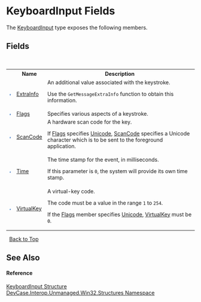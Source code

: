 # KeyboardInput Fields
 

The <a href="T_DevCase_Interop_Unmanaged_Win32_Structures_KeyboardInput">KeyboardInput</a> type exposes the following members.


## Fields
&nbsp;<table><tr><th></th><th>Name</th><th>Description</th></tr><tr><td>![Public field](media/pubfield.gif "Public field")</td><td><a href="F_DevCase_Interop_Unmanaged_Win32_Structures_KeyboardInput_ExtraInfo">ExtraInfo</a></td><td>
An additional value associated with the keystroke. 

 Use the `GetMessageExtraInfo` function to obtain this information.</td></tr><tr><td>![Public field](media/pubfield.gif "Public field")</td><td><a href="F_DevCase_Interop_Unmanaged_Win32_Structures_KeyboardInput_Flags">Flags</a></td><td>
Specifies various aspects of a keystroke.</td></tr><tr><td>![Public field](media/pubfield.gif "Public field")</td><td><a href="F_DevCase_Interop_Unmanaged_Win32_Structures_KeyboardInput_ScanCode">ScanCode</a></td><td>
A hardware scan code for the key. 

 If <a href="F_DevCase_Interop_Unmanaged_Win32_Structures_KeyboardInput_Flags">Flags</a> specifies <a href="T_DevCase_Interop_Unmanaged_Win32_Enums_KeyboardInputFlags">Unicode</a>, <a href="F_DevCase_Interop_Unmanaged_Win32_Structures_KeyboardInput_ScanCode">ScanCode</a> specifies a Unicode character which is to be sent to the foreground application.</td></tr><tr><td>![Public field](media/pubfield.gif "Public field")</td><td><a href="F_DevCase_Interop_Unmanaged_Win32_Structures_KeyboardInput_Time">Time</a></td><td>
The time stamp for the event, in milliseconds. 

 If this parameter is `0`, the system will provide its own time stamp.</td></tr><tr><td>![Public field](media/pubfield.gif "Public field")</td><td><a href="F_DevCase_Interop_Unmanaged_Win32_Structures_KeyboardInput_VirtualKey">VirtualKey</a></td><td>
A virtual-key code. 

 The code must be a value in the range `1` to `254`. 

 If the <a href="F_DevCase_Interop_Unmanaged_Win32_Structures_KeyboardInput_Flags">Flags</a> member specifies <a href="T_DevCase_Interop_Unmanaged_Win32_Enums_KeyboardInputFlags">Unicode</a>, <a href="F_DevCase_Interop_Unmanaged_Win32_Structures_KeyboardInput_VirtualKey">VirtualKey</a> must be `0`.</td></tr></table>&nbsp;
<a href="#keyboardinput-fields">Back to Top</a>

## See Also


#### Reference
<a href="T_DevCase_Interop_Unmanaged_Win32_Structures_KeyboardInput">KeyboardInput Structure</a><br /><a href="N_DevCase_Interop_Unmanaged_Win32_Structures">DevCase.Interop.Unmanaged.Win32.Structures Namespace</a><br />